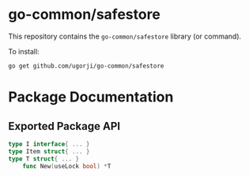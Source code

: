# go-common/safestore

This repository contains the `go-common/safestore` library (or command).

To install:

```
go get github.com/ugorji/go-common/safestore
```

# Package Documentation


## Exported Package API

```go
type I interface{ ... }
type Item struct{ ... }
type T struct{ ... }
    func New(useLock bool) *T
```
